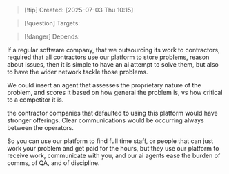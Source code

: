 
>[!tip] Created: [2025-07-03 Thu 10:15]

>[!question] Targets: 

>[!danger] Depends: 

If a regular software company, that we outsourcing its work to contractors, required that all contractors use our platform to store problems, reason about issues, then it is simple to have an ai attempt to solve them, but also to have the wider network tackle those problems.

We could insert an agent that assesses the proprietary nature of the problem, and scores it based on how general the problem is, vs how critical to a competitor it is.

the contractor companies that defaulted to using this platform would have stronger offerings.  Clear communications would be occurring always between the operators.

So you can use our platform to find full time staff, or people that can just work your problem and get paid for the hours, but they use our platform to receive work, communicate with you, and our ai agents ease the burden of comms, of QA, and of discipline.